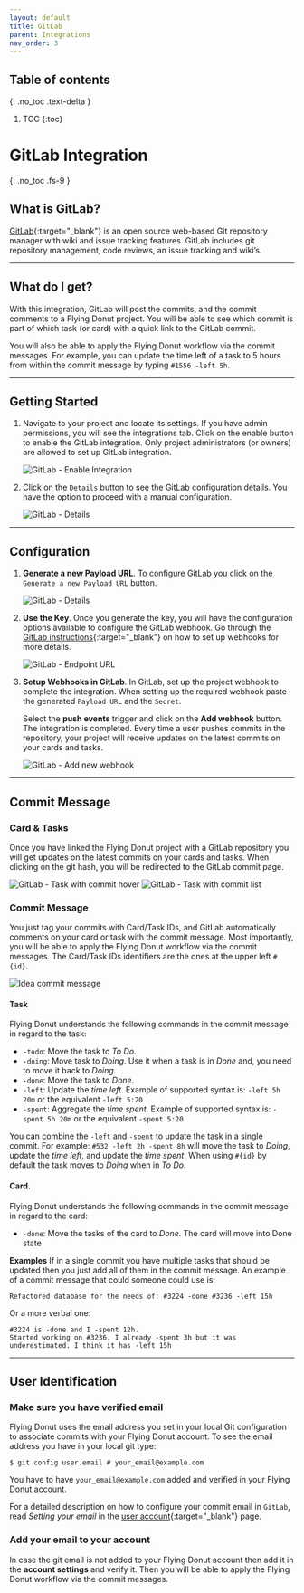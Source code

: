 ```yaml
---
layout: default
title: GitLab
parent: Integrations
nav_order: 3
---
```


## Table of contents
{: .no_toc .text-delta }

1. TOC
{:toc}

# GitLab Integration
{: .no_toc .fs-9 }

## What is GitLab?
[GitLab](https://gitlab.com){:target="_blank"} is an open source web-based Git repository manager with wiki and issue tracking 
features. GitLab includes git repository management, code reviews, an issue tracking and wiki’s.

---

## What do I get?
With this integration, GitLab will post the commits, and the commit comments to a Flying Donut project.
You will be able to see which commit is part of which task (or card) with a quick link to the GitLab commit.

You will also be able to apply the Flying Donut workflow via the commit messages. For example, you can update the
time left of a task to 5 hours from within the commit message by typing `#1556 -left 5h`.

---

## Getting Started
1. Navigate to your project and locate its settings. If you have admin permissions, you will see the integrations tab.
   Click on the enable button to enable the GitLab integration. Only project administrators (or owners) are allowed
   to set up GitLab integration.

   ![GitLab - Enable Integration](/assets/tutorial/gitlab/enable.gitlab.integration.png)

1. Click on the `Details` button to see the GitLab configuration details. You have the option to proceed with a
   manual configuration.

   ![GitLab - Details](/assets/tutorial/gitlab/details.start.png)

---

## Configuration
1. **Generate a new Payload URL**. To configure GitLab you click on the `Generate a new Payload URL` button.

   ![GitLab - Details](/assets/tutorial/gitlab/details.start.png)

1. **Use the Key**. Once you generate the key, you will have the configuration options available to configure the 
   GitLab webhook. Go through the
   [GitLab instructions](https://docs.gitlab.com/ee/user/project/integrations/webhooks.html){:target="_blank"}
   on how to set up webhooks for more details.


   ![GitLab - Endpoint URL](/assets/tutorial/gitlab/endpoint.url.png)

1. **Setup Webhooks in GitLab**. In GitLab, set up the project webhook to complete the integration. When setting up 
   the required webhook paste the generated `Payload URL` and the `Secret`. 
   
   Select the **push events** trigger and click on the **Add webhook** button. The integration is completed. 
   Every time a user pushes commits in the repository, your project will receive updates on the latest commits on your 
   cards and tasks.
   
   ![GitLab - Add new webhook](/assets/tutorial/gitlab/gitlab.webhook.png)

---

## Commit Message
### Card & Tasks
Once you have linked the Flying Donut project with a GitLab repository you will get updates on the latest commits
on your cards and tasks. When clicking on the git hash, you will be redirected to the GitLab commit page.

![GitLab - Task with commit hover](/assets/tutorial/gitlab/task.with.commit.hover.png)
![GitLab - Task with commit list](/assets/tutorial/gitlab/task.with.commit.list.png)

### Commit Message
You just tag your commits with Card/Task IDs, and GitLab automatically comments on your card or task with the
commit message. Most importantly, you will be able to apply the Flying Donut workflow via the commit messages.
The Card/Task IDs identifiers are the ones at the upper left `#{id}`.

![Idea commit message](/assets/tutorial/idea.commit.message.png)

#### Task
Flying Donut understands the following commands in the commit message in regard to the task:
- `-todo`: Move the task to *To Do*.
- `-doing`: Move task to *Doing*. Use it when a task is in *Done* and, you need to move it back to *Doing*.
- `-done`: Move the task to *Done*.
- `-left`: Update the *time left*. Example of supported syntax is: `-left 5h 20m` or the equivalent `-left 5:20`
- `-spent`: Aggregate the *time spent*. Example of supported syntax is: `-spent 5h 20m` or the equivalent `-spent 5:20`

You can combine the `-left` and `-spent` to update the task in a single commit. For example: `#532 -left 2h -spent 8h`
will move the task to *Doing*, update the *time left*, and update the *time spent*. When using `#{id}` by default the
task moves to *Doing* when in *To Do*.


#### Card.
Flying Donut understands the following commands in the commit message in regard to the card:
- `-done`: Move the tasks of the card to *Done*. The card will move into Done state

**Examples**
If in a single commit you have multiple tasks that should be updated then you just add all of them in the commit message.
An example of a commit message that could someone could use is:
```
Refactored database for the needs of: #3224 -done #3236 -left 15h
```

Or a more verbal one:
```
#3224 is -done and I -spent 12h. 
Started working on #3236. I already -spent 3h but it was underestimated. I think it has -left 15h
```

---

## User Identification
### Make sure you have verified email
Flying Donut uses the email address you set in your local Git configuration to associate commits with your
Flying Donut account. To see the email address you have in your local git type:
```
$ git config user.email # your_email@example.com
```

You have to have `your_email@example.com` added and verified in your Flying Donut account.

For a detailed description on how to configure your commit email in `GitLab`,
read *Setting your email* in the [user account](https://docs.gitlab.com/ee/user/profile/){:target="_blank"} page.

### Add your email to your account
In case the git email is not added to your Flying Donut account then add it in the  **account settings** and verify it.
Then you will be able to apply the Flying Donut workflow via the commit messages.